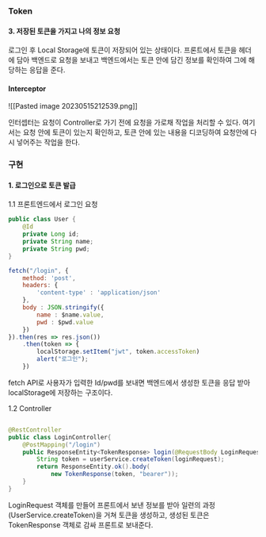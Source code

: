 ### Token

#### 3. 저장된 토큰을 가지고 나의 정보 요청

로그인 후 Local Storage에 토큰이 저장되어 있는 상태이다. 프론트에서 토큰을 헤더에 담아 백엔드로 요청을 보내고 백엔드에서는 토큰 안에 담긴 정보를 확인하여 그에 해당하는 응답을 준다. 

#### Interceptor

![[Pasted image 20230515212539.png]]

인터셉터는 요청이 Controller로 가기 전에 요청을 가로채 작업을 처리할 수 있다. 여기서는 요청 안에 토큰이 있는지 확인하고, 토큰 안에 있는 내용을 디코딩하여 요청안에 다시 넣어주는 작업을 한다. 


### 구현

#### 1. 로그인으로 토큰 발급

1.1 프론트엔드에서 로그인 요청

```java
public class User {
	@Id
	private Long id;
	private String name;
	private String pwd;
}
```

```javascript
fetch("/login", {
	method: 'post',
	headers: {
		'content-type' : 'application/json'
	},
	body : JSON.stringify({
		name : $name.value,
		pwd : $pwd.value
	})
}).then(res => res.json())
	.then(token => {
		localStorage.setItem("jwt", token.accessToken)
		alert("로그인");
	})
```

fetch API로 사용자가 입력한 Id/pwd를 보내면 백엔드에서 생성한 토큰을 응답 받아 localStorage에 저장하는 구조이다.

1.2 Controller

```java

@RestController
public class LoginController{
	@PostMapping("/login")
	public ResponseEntity<TokenResponse> login(@RequestBody LoginRequest loginRequest) { 
		String token = userService.createToken(loginRequest); 
		return ResponseEntity.ok().body(
			new TokenResponse(token, "bearer")); 
	}
}
```

LoginRequest 객체를 만들어 프론트에서 보낸 정보를 받아 일련의 과정(UserService.createToken)을 거쳐 토큰을 생성하고, 생성된 토큰은 TokenResponse 객체로 감싸 프론트로 보내준다.